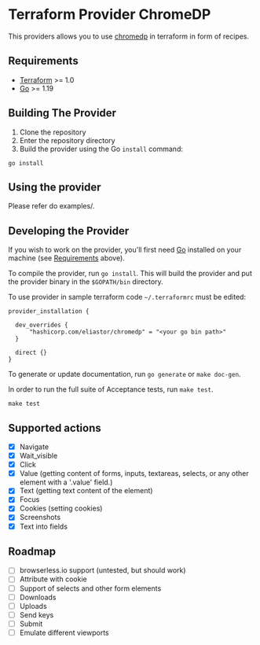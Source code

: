 # Terraform Provider ChromeDP

This providers allows you to use [chromedp](https://github.com/chromedp/chromedp) in terraform in form of recipes.

## Requirements

- [Terraform](https://www.terraform.io/downloads.html) >= 1.0
- [Go](https://golang.org/doc/install) >= 1.19

## Building The Provider

1. Clone the repository
1. Enter the repository directory
1. Build the provider using the Go `install` command:

```shell
go install
```

## Using the provider

Please refer do examples/.

## Developing the Provider

If you wish to work on the provider, you'll first need [Go](http://www.golang.org) installed on your machine (see [Requirements](#requirements) above).

To compile the provider, run `go install`. This will build the provider and put the provider binary in the `$GOPATH/bin` directory.

To use provider in sample terraform code `~/.terraformrc` must be edited:

```hcl
provider_installation {

  dev_overrides {
      "hashicorp.com/eliastor/chromedp" = "<your go bin path>"
  }

  direct {}
}
```

To generate or update documentation, run `go generate` or `make doc-gen`.

In order to run the full suite of Acceptance tests, run `make test`.

```shell
make test
```

## Supported actions

- [x] Navigate
- [x] Wait_visible
- [x] Click
- [x] Value (getting content of forms, inputs, textareas, selects, or any other element with a '.value' field.)
- [x] Text (getting text content of the element)
- [x] Focus
- [x] Cookies (setting cookies)
- [x] Screenshots
- [x] Text into fields

## Roadmap

- [ ] browserless.io support (untested, but should work)
- [ ] Attribute with cookie
- [ ] Support of selects and other form elements
- [ ] Downloads
- [ ] Uploads
- [ ] Send keys
- [ ] Submit
- [ ] Emulate different viewports
